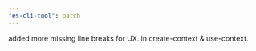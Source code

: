 ```yaml
---
"es-cli-tool": patch
---
```


added more missing line breaks for UX. in create-context & use-context.
